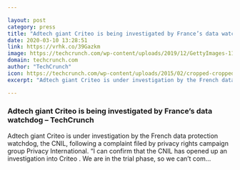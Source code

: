 ```yaml
---

layout: post
category: press
title: "Adtech giant Criteo is being investigated by France’s data watchdog"
date: 2020-03-10 13:28:51
link: https://vrhk.co/39Gazkm
image: https://techcrunch.com/wp-content/uploads/2019/12/GettyImages-1175885065.jpg?w=533
domain: techcrunch.com
author: "TechCrunch"
icon: https://techcrunch.com/wp-content/uploads/2015/02/cropped-cropped-favicon-gradient.png?w=180
excerpt: "Adtech giant Criteo is under investigation by the French data protection watchdog, the CNIL, following a complaint filed by privacy rights campaign group Privacy International. “I can confirm that the CNIL has opened up an investigation into Criteo . We are in the trial phase, so we can’t com…"

---
```


### Adtech giant Criteo is being investigated by France’s data watchdog – TechCrunch

Adtech giant Criteo is under investigation by the French data protection watchdog, the CNIL, following a complaint filed by privacy rights campaign group Privacy International. “I can confirm that the CNIL has opened up an investigation into Criteo . We are in the trial phase, so we can’t com…